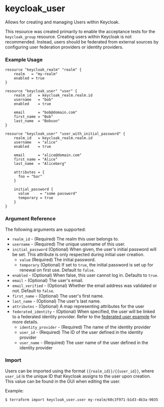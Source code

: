 # keycloak_user

Allows for creating and managing Users within Keycloak.

This resource was created primarily to enable the acceptance tests for the `keycloak_group` resource.
Creating users within Keycloak is not recommended. Instead, users should be federated from external sources
by configuring user federation providers or identity providers.

### Example Usage

```hcl
resource "keycloak_realm" "realm" {
    realm   = "my-realm"
    enabled = true
}

resource "keycloak_user" "user" {
    realm_id   = keycloak_realm.realm.id
    username   = "bob"
    enabled    = true

    email      = "bob@domain.com"
    first_name = "Bob"
    last_name  = "Bobson"
}

resource "keycloak_user" "user_with_initial_password" {
    realm_id   = keycloak_realm.realm.id
    username   = "alice"
    enabled    = true

    email      = "alice@domain.com"
    first_name = "Alice"
    last_name  = "Aliceberg"

    attributes = {
      foo = "bar"
    }

    initial_password {
      value     = "some password"
      temporary = true
    }
}
```

### Argument Reference

The following arguments are supported:

- `realm_id` - (Required) The realm this user belongs to.
- `username` - (Required) The unique username of this user.
- `initial_password` (Optional) When given, the user's initial password will be set.
   This attribute is only respected during initial user creation.
    - `value` (Required) The initial password.
    - `temporary` (Optional) If set to `true`, the initial password is set up for renewal on first use. Default to `false`.
- `enabled` - (Optional) When false, this user cannot log in. Defaults to `true`.
- `email` - (Optional) The user's email.
- `email_verified` - (Optional) Whether the email address was validated or not. Default to `false`.
- `first_name` - (Optional) The user's first name.
- `last_name` - (Optional) The user's last name.
- `attributes` - (Optional) A map representing attributes for the user
- `federated_identity` - (Optional) When specified, the user will be linked to a federated identity provider. Refer to the [federated user example](https://github.com/mrparkers/terraform-provider-keycloak/blob/master/example/federated_user_example.tf) for more details.
    - `identity_provider` - (Required) The name of the identity provider
    - `user_id` - (Required) The ID of the user defined in the identity provider
    - `user_name` - (Required) The user name of the user defined in the identity provider

### Import

Users can be imported using the format `{{realm_id}}/{{user_id}}`, where `user_id` is the unique ID that Keycloak
assigns to the user upon creation. This value can be found in the GUI when editing the user.

Example:

```bash
$ terraform import keycloak_user.user my-realm/60c3f971-b1d3-4b3a-9035-d16d7540a5e4
```
